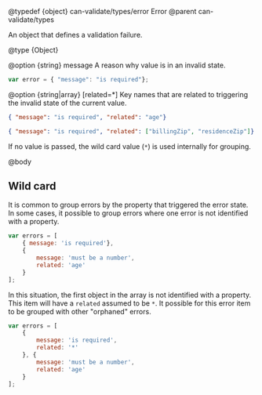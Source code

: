 @typedef {object} can-validate/types/error Error
@parent can-validate/types

An object that defines a validation failure.

@type {Object}

  @option {string} message A reason why value is in an invalid state.

  ```javascript
  var error = { "message": "is required"};
  ```

  @option {string|array} [related=*] Key names that are related to triggering the
  invalid state of the current value.

  ```json
  { "message": "is required", "related": "age"}
  ```

  ```json
  { "message": "is required", "related": ["billingZip", "residenceZip"]}
  ```

  If no value is passed, the wild card value (`*`) is used internally for grouping.

@body

## Wild card

It is common to group errors by the property that triggered the error state. In
some cases, it possible to group errors where one error is not identified with
a property.

```javascript
var errors = [
    { message: 'is required'},
    {
        message: 'must be a number',
        related: 'age'
    }
];
```

In this situation, the first object in the array is not identified with a property.
This item will have a `related` assumed to be `*`. It possible for this error item
to be grouped with other "orphaned" errors.

```javascript
var errors = [
    {
        message: 'is required',
        related: '*'
    }, {
        message: 'must be a number',
        related: 'age'
    }
];
```
